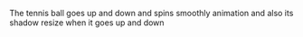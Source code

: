 The tennis ball goes up and down and spins smoothly animation and also its shadow resize when it goes up and down